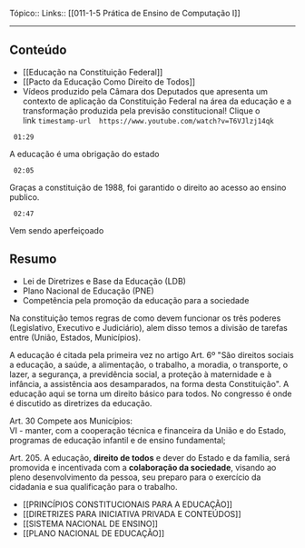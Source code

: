 Tópico::
Links:: [[011-1-5 Prática de Ensino de Computação I]]

---
## Conteúdo
- [[Educação na Constituição Federal]]
- [[Pacto da Educação Como Direito de Todos]]
- Vídeos produzido pela Câmara dos Deputados que apresenta um contexto de aplicação da Constituição Federal na área da educação e a transformação produzida pela previsão constitucional!
	Clique o link ```timestamp-url 
 https://www.youtube.com/watch?v=T6VJlzj14qk```


```timestamp 
 01:29
 ```
A educação é uma obrigação do estado
```timestamp 
 02:05
 ```
Graças a constituição de 1988, foi garantido o direito ao acesso ao ensino publico.
```timestamp 
 02:47
 ```
Vem sendo aperfeiçoado



## Resumo 

- Lei de Diretrizes e Base da Educação (LDB)  
- Plano Nacional de Educação (PNE)  
- Competência pela promoção da educação para a sociedade

Na constituição temos regras de como devem  funcionar os três poderes (Legislativo, Executivo e Judiciário), alem disso temos a divisão de tarefas entre (União, Estados, Municípios).

A educação é citada pela primeira vez no artigo Art. 6º "São direitos sociais a educação, a saúde, a alimentação, o trabalho, a  moradia, o transporte, o lazer, a segurança, a previdência social, a proteção à  maternidade e à infância, a assistência aos desamparados, na forma desta  Constituição".
A educação aqui se torna um direito básico para todos.
No congresso é onde é discutido as diretrizes da educação.

Art. 30 Compete aos Municípios:  
VI - manter, com a cooperação técnica e financeira da União e do Estado,  
programas de educação infantil e de ensino fundamental;

Art. 205. A educação, **direito de todos** e dever do Estado e da família, será promovida  e incentivada com a **colaboração da sociedade**, visando ao pleno desenvolvimento da  pessoa, seu preparo para o exercício da cidadania e sua qualificação para o trabalho.

- [[PRINCÍPIOS CONSTITUCIONAIS PARA A EDUCAÇÃO]]
- [[DIRETRIZES PARA INICIATIVA PRIVADA E CONTEÚDOS]]
- [[SISTEMA NACIONAL DE ENSINO]]
- [[PLANO NACIONAL DE EDUCAÇÃO]]